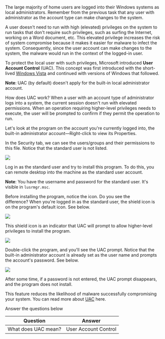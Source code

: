 The large majority of home users are logged into their Windows systems as local administrators. Remember from the previous task that any user with administrator as the account type can make changes to the system.

A user doesn't need to run with high (elevated) privileges on the system to run tasks that don't require such privileges, such as surfing the Internet, working on a Word document, etc. This elevated privilege increases the risk of system compromise because it makes it easier for malware to infect the system. Consequently, since the user account can make changes to the system, the malware would run in the context of the logged-in user.

To protect the local user with such privileges, Microsoft introduced **User Account Control** (UAC). This concept was first introduced with the short-lived [Windows Vista](https://en.wikipedia.org/wiki/Windows_Vista) and continued with versions of Windows that followed.

**Note**: UAC (by default) doesn't apply for the built-in local administrator account. 

How does UAC work? When a user with an account type of administrator logs into a system, the current session doesn't run with elevated permissions. When an operation requiring higher-level privileges needs to execute, the user will be prompted to confirm if they permit the operation to run. 

Let's look at the program on the account you're currently logged into, the built-in administrator account—Right-click to view its Properties.

In the Security tab, we can see the users/groups and their permissions to this file. Notice that the standard user is not listed. 

![](https://assets.tryhackme.com/additional/win-fun1/win-wireshark.png)  

Log in as the standard user and try to install this program. To do this, you can remote desktop into the machine as the standard user account. 

**Note**: You have the username and password for the standard user. It's visible in `lusrmgr.msc`.

Before installing the program, notice the icon. Do you see the difference? When you're logged in as the standard user, the shield icon is on the program's default icon. See below.

![](https://assets.tryhackme.com/additional/win-fun1/win-wireshark.png)  

This shield icon is an indicator that UAC will prompt to allow higher-level privileges to install the program.

![](https://assets.tryhackme.com/additional/win-fun1/win-wireshark2.png)  

Double-click the program, and you'll see the UAC prompt. Notice that the built-in administrator account is already set as the user name and prompts the account's password. See below.

![](https://assets.tryhackme.com/additional/win-fun1/win-uac.png)  

After some time, if a password is not entered, the UAC prompt disappears, and the program does not install. 

This feature reduces the likelihood of malware successfully compromising your system. You can read more about [UAC](https://docs.microsoft.com/en-us/windows/security/identity-protection/user-account-control/how-user-account-control-works) here.

Answer the questions below

| Question            | Answer |
| ------------------- | ------ |
| What does UAC mean? | User Account Control       |
